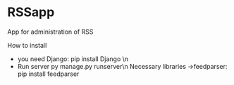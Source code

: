 # RSSapp
App for administration of RSS

How to install
- you need Django: 
  pip install Django \n
- Run server
  py manage.py runserver\n
Necessary libraries
->feedparser:
  pip install feedparser
